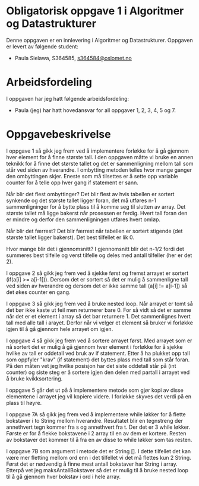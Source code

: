 # Obligatorisk oppgave 1 i Algoritmer og Datastrukturer

Denne oppgaven er en innlevering i Algoritmer og Datastrukturer. 
Oppgaven er levert av følgende student:
* Paula Sielawa, S364585, s364584@oslomet.no

# Arbeidsfordeling

I oppgaven har jeg hatt følgende arbeidsfordeling:
* Paula (jeg) har hatt hovedansvar for all oppgaver 1, 2, 3, 4, 5 og 7.

# Oppgavebeskrivelse

I oppgave 1 så gikk jeg frem ved å implementere forløkke for å gå gjennom hver element for å finne største
tall. I den oppgaven måtte vi bruke en annen teknikk for å finne det største tallet og det er sammenligning
mellom tall som står ved siden av hverandre.
I ombytting metoden telles hvor mange ganger den ombyttingen skjer. Eneste som må tilsettes er å sette opp 
variable counter for å telle opp hver gang if statement er sann. 

Når blir det flest ombyttinger?
Det blir flest av hvis tabellen er sortert synkende og det største tallet ligger foran, det må utføres n-1 sammenligninger
for å bytte plass til å komme seg til slutten av array. Det største tallet må ligge bakerst når prosessen er ferdig.
Hvert tall foran den er mindre og derfor den sammenligningen utføres hvert omløp.

Når blir det færrest?
Det blir færrest når tabellen er sortert stigende (det største tallet ligger bakerst). Det best tilfellet er lik 0.

Hvor mange blir det i gjennomsnitt?
I gjennomsnitt blir det n-1/2 fordi det summeres best tilfelle og verst tilfelle og deles med antall tilfeller
(her er det 2).

I oppgave 2 så gikk jeg frem ved å sjekke først og fremst arrayet er sortert (if(a[i] >= a[i-1])). 
Dersom det er sortert så det er mulig å sammenligne tall ved siden av hverandre og dersom det er ikke samme tall (a[i] != a[i-1])
så det økes counter en gang.

I oppgave 3 så gikk jeg frem ved å bruke nested loop. Når arrayet er tomt så det bør ikke kaste ut feil men returnerer bare 0.
For så vidt så det er samme når det er et element i array så det bør returnere 1. Det sammenlignes hvert tall med alle tall i arayet.
Derfor når vi velger et element så bruker vi forløkke igjen til å gå gjennom hele arrayet om igjen.

I oppgave 4 så gikk jeg frem ved å sortere arrayet først. Med arrayet som er nå sortert det er mulig å 
gå gjennom hver element i forløkke for å sjekke hvilke av tall er oddetall ved bruk av if statement. Etter å ha plukket opp
tall som oppfyler "krav" (if statement) det byttes plass med tall som står foran. På den måten vet jeg hvilke posisjon har
det siste oddetall står på (int counter) og siste steg er å sortere igjen den delen med partall i arrayet ved å bruke 
kvikksortering. 

I oppgave 5 går det ut på å implementere metode som gjør kopi av disse elementene i arrayet jeg vil kopiere videre. 
I forløkke skyves det verdi på en plass til høyre. 

I oppgave 7A så gikk jeg frem ved å implementere while løkker for å flette bokstaver i to String mellom hverandre.
Resultatet  blir  en  tegnstreng  der  annethvert tegn kommer fra s og annethvert fra t. Der det er 3 while løkker. 
Første er for å flekke bokstavene i 2 array til en av dem er kortere. Resten av bokstaver det kommer til å fra en av disse
to while løkker som tas resten. 

I oppgave 7B som argument i metode det er String []. I dette tilfellet det kan være mer fletting mellom ord enn i det tilfellet 
vi det må flettes kun 2 String. Først det er nødvendig å finne mest antall bokstaver har String i array. Etterpå vet jeg 
maksAntallBokstaver så det er mulig til å bruke nested loop til å gå gjennom hver bokstav i ord i hele array.